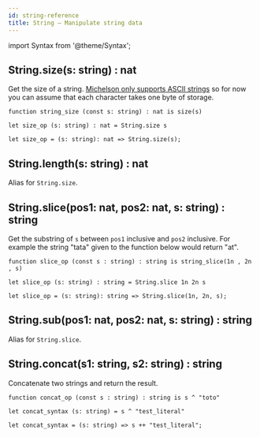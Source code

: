```yaml
---
id: string-reference
title: String — Manipulate string data
---
```


import Syntax from '@theme/Syntax';

## String.size(s: string) : nat

Get the size of a string. [Michelson only supports ASCII strings](http://tezos.gitlab.io/whitedoc/michelson.html#constants) 
so for now you can assume that each character takes one byte of storage.



<Syntax syntax="pascaligo">

```pascaligo
function string_size (const s: string) : nat is size(s)
```

</Syntax>
<Syntax syntax="cameligo">

```cameligo
let size_op (s: string) : nat = String.size s
```

</Syntax>
<Syntax syntax="reasonligo">

```reasonligo
let size_op = (s: string): nat => String.size(s);
```

</Syntax>


## String.length(s: string) : nat

Alias for `String.size`.

## String.slice(pos1: nat, pos2: nat, s: string) : string

Get the substring of `s` between `pos1` inclusive and `pos2` inclusive. For example
the string "tata" given to the function below would return "at".


<Syntax syntax="pascaligo">

```pascaligo
function slice_op (const s : string) : string is string_slice(1n , 2n , s)
```

</Syntax>
<Syntax syntax="cameligo">

```cameligo
let slice_op (s: string) : string = String.slice 1n 2n s
```

</Syntax>
<Syntax syntax="reasonligo">

```reasonligo
let slice_op = (s: string): string => String.slice(1n, 2n, s);
```

</Syntax>


## String.sub(pos1: nat, pos2: nat, s: string) : string

Alias for `String.slice`.

## String.concat(s1: string, s2: string) : string

Concatenate two strings and return the result.



<Syntax syntax="pascaligo">

```pascaligo
function concat_op (const s : string) : string is s ^ "toto"
```

</Syntax>
<Syntax syntax="cameligo">

```cameligo
let concat_syntax (s: string) = s ^ "test_literal"
```

</Syntax>
<Syntax syntax="reasonligo">

```reasonligo
let concat_syntax = (s: string) => s ++ "test_literal";
```

</Syntax>

